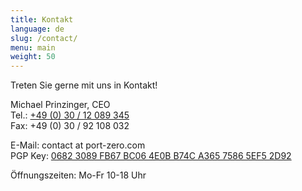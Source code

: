 ```yaml
---
title: Kontakt
language: de
slug: /contact/
menu: main
weight: 50
---
```


<p class="lead">
  Treten Sie gerne mit uns in Kontakt!
</p>

Michael Prinzinger, CEO\
Tel.: [+49 (0) 30 / 12 089 345](tel:00493012089345)\
Fax: +49 (0) 30 / 92 108 032

E-Mail: contact at port-zero.com\
PGP Key: [0682 3089 FB67 BC06 4E0B B74C A365 7586 5EF5 2D92](/pubkey.asc)

Öffnungszeiten: Mo-Fr 10-18 Uhr
